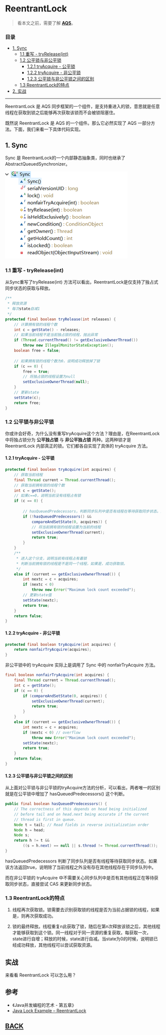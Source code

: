 # ReentrantLock

> 看本文之前，需要了解 [**AQS**](/mds/concurrency/c-5.md)。

### 目录
-   [1. Sync](#user-content-aqs-1)
    -   [1.1 重写 - tryRelease(int)](#user-content-aqs-1-1)
    -   [1.2 公平锁与非公平锁](#user-content-aqs-1-2)
        -   [1.2.1 tryAcquire - 公平锁](#user-content-aqs-1-2-1)
        -   [1.2.2 tryAcquire - 非公平锁](#user-content-aqs-1-2-2)
        -   [1.2.3 公平锁与非公平锁之间的区别](#user-content-aqs-1-2-3)
    -   [1.3 ReentrantLock的特点](#user-content-aqs-1-3)
-   [2. 实战](#user-content-aqs-2)

---

ReentrantLock 是 AQS 同步框架的一个组件，是支持重进入的锁，意思就是任意线程在获取到锁之后能够再次获取该锁而不会被锁阻塞住。

既然说 ReentrantLock 是 AQS 的一个组件。那么它必然实现了 AQS 一部分方法。下面，我们来看一下具体代码实现。

## <a id="aqs-1">1. Sync</a>

Sync 是 ReentrantLock的一个内部静态抽象类，同时也继承了 AbstractQueuedSynchronizer。

![](/imgs/concurrency/c-5$1-1.png)

### <a id="aqs-1-1">1.1 重写 - tryRelease(int)</a>

从Sync重写了tryRelease(int) 方法可以看出，ReentrantLock是仅支持了独占式同步状态的获取与释放。

```java
/**
 * 释放资源
 * 每次state自减1
 */
protected final boolean tryRelease(int releases) {
    // 计算拥有锁的线程个数
    int c = getState() - releases;
    // 如果当前线程不是当前独占锁的线程，抛出异常
    if (Thread.currentThread() != getExclusiveOwnerThread())
        throw new IllegalMonitorStateException();
    boolean free = false;

    // 如果拥有锁的线程个数为0，说明成功释放掉了锁
    if (c == 0) {
        free = true;
        // 将独占锁的线程设置为null
        setExclusiveOwnerThread(null);
    }
    // 更新state
    setState(c);
    return free;
}
```

### <a id="aqs-1-2">1.2 公平锁与非公平锁</a>

你或许会好奇，为什么没有重写tryAcquire这个方法？理由是，在ReentrantLock中将独占锁分为 **公平独占锁** 与 **非公平独占锁** 两种。这两种锁才是 ReentrantLock 内部真正的锁。它们都各自实现了具体的 tryAcquire 方法。

#### <a id="aqs-1-2-1">1.2.1 tryAcquire - 公平锁</a>

```java
protected final boolean tryAcquire(int acquires) {
    // 获取当前线程
    final Thread current = Thread.currentThread();
    // 获取当前拥有锁的线程个数
    int c = getState();
    // 如果c==0，说明当前没有线程占有锁
    if (c == 0) {
        
        // hasQueuedPredecessors，判断同步队列中是否有线程在等待获取同步状态。如果不存在，尝试CAS 更新state值；否则，返回false
        if (!hasQueuedPredecessors() &&
            compareAndSetState(0, acquires)) {
            // 将当前拥有锁的线程设置为当前的线程
            setExclusiveOwnerThread(current);
            return true;
        }
    }
    /**
     * 进入这个分支，说明当前有线程占有着锁
     * 判断当前拥有锁的线程是不是同一个线程，如果是，成功获取锁。
     */
    else if (current == getExclusiveOwnerThread()) {
        int nextc = c + acquires;
        if (nextc < 0)
            throw new Error("Maximum lock count exceeded");
        // 更新state值
        setState(nextc);
        return true;
    }
    return false;
}
```

#### <a id="aqs-1-2-2">1.2.2 tryAcquire - 非公平锁</a>

```java
protected final boolean tryAcquire(int acquires) {
    return nonfairTryAcquire(acquires);
}
```

非公平锁中的 tryAcquire 实际上是调用了 Sync 中的 nonfairTryAcquire 方法。

```java
final boolean nonfairTryAcquire(int acquires) {
    final Thread current = Thread.currentThread();
    int c = getState();
    if (c == 0) {
        if (compareAndSetState(0, acquires)) {
            setExclusiveOwnerThread(current);
            return true;
        }
    }
    else if (current == getExclusiveOwnerThread()) {
        int nextc = c + acquires;
        if (nextc < 0) // overflow
            throw new Error("Maximum lock count exceeded");
        setState(nextc);
        return true;
    }
    return false;
}
```

#### <a id="aqs-1-2-3">1.2.3 公平锁与非公平锁之间的区别</a>

从上面对公平锁与非公平锁的tryAcquire方法的分析，可以看出，两者唯一的区别就是在公平锁中增加了 hasQueuedPredecessors() 这个判断。

```java
public final boolean hasQueuedPredecessors() {
    // The correctness of this depends on head being initialized
    // before tail and on head.next being accurate if the current
    // thread is first in queue.
    Node t = tail; // Read fields in reverse initialization order
    Node h = head;
    Node s;
    return h != t &&
        ((s = h.next) == null || s.thread != Thread.currentThread());
}
```

hasQueuedPredecessors 判断了同步队列是否有线程等待获取同步状态。如果该方法返回true，说明除了当前线程之外没有存在其他线程存在于同步队列中。

而在非公平锁的 tryAcquire 中不需要关心同步队列中是否有其他线程正在等待获取同步状态，直接尝试 CAS 来更新同步状态。

### <a id="aqs-1-3">1.3 ReentrantLock的特点</a>

1. 线程再次获取锁。锁需要去识别获取锁的线程是否为当前占据锁的线程，如果是，则再次获取成功。

2. 锁的最终释放。线程重复n此获取了锁，随后在第n次释放该锁之后，其他线程才能够获取到这个锁。同一线程对于同一资源的重复获取，每获取一次，state进行自增；释放的时候，state进行自减。当state为0的时候，说明锁已经成功释放，其他线程可以尝试获取资源。

## 实战

来看看 ReentrantLock 可以怎么用？

## 参考

-   《Java并发编程的艺术 - 第五章》
-   [Java Lock Example – ReentrantLock](https://www.journaldev.com/2377/java-lock-example-reentrantlock)

##  [BACK](/summary.md)